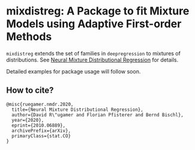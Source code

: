 # mixdistreg: A Package to fit Mixture Models using Adaptive First-order Methods

`mixdistreg` extends the set of families in `deepregression` to mixtures of distributions. See [Neural Mixture Distributional Regression](https://arxiv.org/abs/2010.06889) for details.

Detailed examples for package usage will follow soon.

## How to cite?

    @misc{ruegamer.nmdr.2020,
      title={Neural Mixture Distributional Regression}, 
      author={David R\"ugamer and Florian Pfisterer and Bernd Bischl},
      year={2020},
      eprint={2010.06889},
      archivePrefix={arXiv},
      primaryClass={stat.CO}
    }
